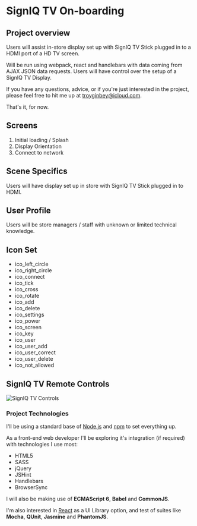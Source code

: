 # SignIQ TV On-boarding #
## Project overview ##
Users will assist in-store display set up with SignIQ TV Stick plugged in to a HDMI port of a HD TV screen.

Will be run using webpack, react and handlebars with data coming from AJAX JSON data requests.
Users will have control over the setup of a SignIQ TV Display.

If you have any questions, advice, or if you're just interested in the project, please feel free to hit me up at [troyginbey@icloud.com](troyginbey@icloud.com).

That's it, for now.

## Screens ##

1. Initial loading / Splash
2. Display Orientation
3. Connect to network

## Scene Specifics ##

Users will have display set up in store with SignIQ TV Stick plugged in to HDMI.

## User Profile ##

Users will be store managers / staff with unknown or limited technical knowledge.

## Icon Set ##

- ico_left_circle
- ico_right_circle
- ico_connect
- ico_tick
- ico_cross
- ico_rotate
- ico_add
- ico_delete
- ico_settings
- ico_power
- ico_screen
- ico_key
- ico_user
- ico_user_add
- ico_user_correct
- ico_user_delete
- ico_not_allowed

## SignIQ TV Remote Controls ##

![SignIQ TV Controls](/image/signiq_tv_controls.png "SignIQ TV Controls")

### Project Technologies ###
I'll be using a standard base of [Node.js](https://nodejs.org/ "Node.js") and [npm](https://www.npmjs.com/ "npm") to set everything up.

As a front-end web developer I'll be exploring it's integration (if required) with technologies I use most:
- HTML5
- SASS
- jQuery
- JSHint
- Handlebars
- BrowserSync

I will also be making use of **ECMAScript 6**, **Babel** and **CommonJS**.

I'm also interested in [React](https://facebook.github.io/react/) as a UI Library option, and test of suites like **Mocha**, **QUnit**, **Jasmine** and **PhantomJS**.
